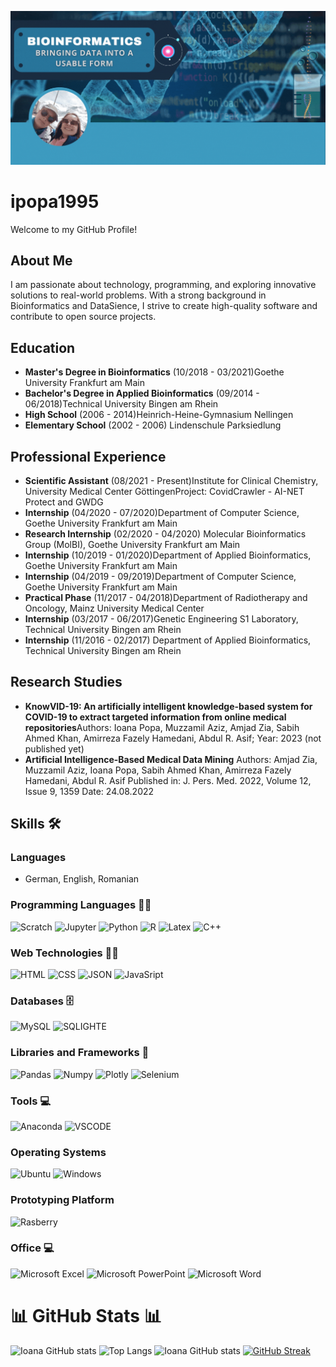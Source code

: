 ![IOANA](bio_new.gif)

# ipopa1995

Welcome to my GitHub Profile!

## About Me

I am passionate about technology, programming, and exploring innovative solutions to real-world problems. With a strong background in Bioinformatics and DataSience,
I strive to create high-quality software and contribute to open source projects.

## Education

- **Master's Degree in Bioinformatics** (10/2018 - 03/2021)Goethe University Frankfurt am Main
- **Bachelor's Degree in Applied Bioinformatics** (09/2014 - 06/2018)Technical University Bingen am Rhein
- **High School** (2006 - 2014)Heinrich-Heine-Gymnasium Nellingen
- **Elementary School** (2002 - 2006)
  Lindenschule Parksiedlung

## Professional Experience

- **Scientific Assistant** (08/2021 - Present)Institute for Clinical Chemistry, University Medical Center GöttingenProject: CovidCrawler - AI-NET Protect and GWDG
- **Internship** (04/2020 - 07/2020)Department of Computer Science, Goethe University Frankfurt am Main
- **Research Internship** (02/2020 - 04/2020) Molecular Bioinformatics Group (MolBI), Goethe University Frankfurt am Main
- **Internship** (10/2019 - 01/2020)Department of Applied Bioinformatics, Goethe University Frankfurt am Main
- **Internship** (04/2019 - 09/2019)Department of Computer Science, Goethe University Frankfurt am Main
- **Practical Phase** (11/2017 - 04/2018)Department of Radiotherapy and Oncology, Mainz University Medical Center
- **Internship** (03/2017 - 06/2017)Genetic Engineering S1 Laboratory, Technical University Bingen am Rhein
- **Internship** (11/2016 - 02/2017)
  Department of Applied Bioinformatics, Technical University Bingen am Rhein

## Research Studies

- **KnowVID-19: An artificially intelligent knowledge-based system for COVID-19 to extract targeted information from online medical repositories**Authors: Ioana Popa, Muzzamil Aziz, Amjad Zia, Sabih Ahmed Khan, Amirreza Fazely Hamedani, Abdul R. Asif; Year: 2023 (not published yet)
- **Artificial Intelligence-Based Medical Data Mining**
  Authors: Amjad Zia, Muzzamil Aziz, Ioana Popa, Sabih Ahmed Khan, Amirreza Fazely Hamedani, Abdul R. Asif
  Published in: J. Pers. Med. 2022, Volume 12, Issue 9, 1359
  Date: 24.08.2022

## Skills 🛠️ 

### Languages
- German, English, Romanian

### Programming Languages 👨‍💻 
![Scratch](https://img.shields.io/badge/Scratch-4D97FF?style=for-the-badge&logo=Scratch&logoColor=white)
![Jupyter](https://img.shields.io/badge/Jupyter-F37626.svg?&style=for-the-badge&logo=Jupyter&logoColor=white)
![Python](https://img.shields.io/badge/Python-FFD43B?style=for-the-badge&logo=python&logoColor=blue)
![R](https://img.shields.io/badge/R-276DC3?style=for-the-badge&logo=r&logoColor=white)
![Latex](https://img.shields.io/badge/LaTeX-47A141?style=for-the-badge&logo=LaTeX&logoColor=white)
![C++](https://img.shields.io/badge/C%2B%2B-00599C?style=for-the-badge&logo=c%2B%2B&logoColor=white)

### Web Technologies 👨‍💻 
![HTML](https://img.shields.io/badge/HTML5-E34F26?style=for-the-badge&logo=html5&logoColor=white)
![CSS](https://img.shields.io/badge/CSS3-1572B6?style=for-the-badge&logo=css3&logoColor=white)
![JSON](https://img.shields.io/badge/json-5E5C5C?style=for-the-badge&logo=json&logoColor=white)
![JavaSript](https://img.shields.io/badge/JavaScript-323330?style=for-the-badge&logo=javascript&logoColor=F7DF1E)

### Databases 🗄️ 
![MySQL](https://img.shields.io/badge/MySQL-005C84?style=for-the-badge&logo=mysql&logoColor=white)
![SQLIGHTE](https://img.shields.io/badge/SQLite-07405E?style=for-the-badge&logo=sqlite&logoColor=white)

### Libraries and Frameworks 🧰
![Pandas](https://img.shields.io/badge/C%2B%2B-00599C?style=for-the-badge&logo=c%2B%2B&logoColor=white)
![Numpy](https://img.shields.io/badge/Numpy-777BB4?style=for-the-badge&logo=numpy&logoColor=white)
![Plotly](https://img.shields.io/badge/Plotly-239120?style=for-the-badge&logo=plotly&logoColor=white)
![Selenium](https://img.shields.io/badge/Selenium-43B02A?style=for-the-badge&logo=Selenium&logoColor=white)

### Tools 💻
![Anaconda](https://img.shields.io/badge/conda-342B029.svg?&style=for-the-badge&logo=anaconda&logoColor=white)
![VSCODE](https://img.shields.io/badge/VSCode-0078D4?style=for-the-badge&logo=visual%20studio%20code&logoColor=white)

### Operating Systems
![Ubuntu](https://img.shields.io/badge/Ubuntu-E95420?style=for-the-badge&logo=ubuntu&logoColor=white)
![Windows](https://img.shields.io/badge/Windows-0078D6?style=for-the-badge&logo=windows&logoColor=white)

### Prototyping Platform
![Rasberry](https://img.shields.io/badge/Raspberry%20Pi-A22846?style=for-the-badge&logo=Raspberry%20Pi&logoColor=white)

### Office 💻
![Microsoft Excel](https://img.shields.io/badge/Microsoft_Excel-217346?style=for-the-badge&logo=microsoft-excel&logoColor=white)
![Microsoft PowerPoint](https://img.shields.io/badge/Microsoft_PowerPoint-B7472A?style=for-the-badge&logo=microsoft-powerpoint&logoColor=white)
![Microsoft Word](https://img.shields.io/badge/Microsoft_Word-2B579A?style=for-the-badge&logo=microsoft-word&logoColor=white)

# 📊 GitHub Stats 📊
![Ioana GitHub stats](https://github-readme-stats.vercel.app/api?username=ipopa1995&show_icons=true&theme=radical)
![Top Langs](https://github-readme-stats.vercel.app/api/top-langs/?username=ipopa1995&size_weight=0.5&count_weight=0.5&show_icons=true&theme=radical)
![Ioana GitHub stats](https://github-profile-summary-cards.vercel.app/api/cards/profile-details?username=ipopa1995&theme=radical)
[![GitHub Streak](https://streak-stats.demolab.com?user=ipopa1995&theme=radical&hide_border=true&border_radius=5)](https://git.io/streak-stats)
